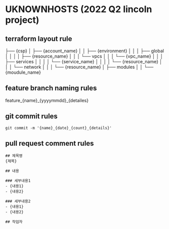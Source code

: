 # UKNOWNHOSTS (2022 Q2 lincoln project)
## terraform layout rule
├── {csp}
│   ├── {account_name}
│   │   ├── {environment}
│   │   │   ├── global
│   │   │   │   ├── {resource_name}
│   │   │   └── vpcs
│   │   │       └── {vpc_name}
│   │   │           ├── services
│   │   │           │   └── {service_name}
│   │   │           │       └── {resource_name}
│   │   │           └── network
│   │   │               └── {resource_name}
│   ├── modules
│   │   └── {moudule_name}



## feature branch naming rules
feature\_{name}\_{yyyymmdd}\_{detailes}

## git commit rules
```
git commit -m '{name}_{date}_{count}_{details}'
```

## pull request comment rules
```
## 제목명
{제목}

## 내용

### 세부내용1
- {내용1}
- {내용2}

### 세부내용2
- {내용1}
- {내용2}

## 작업자
```

